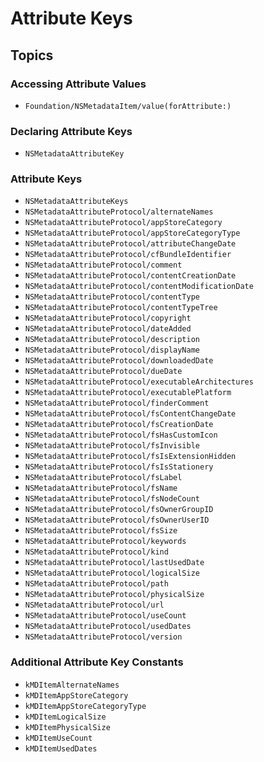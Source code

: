 # Attribute Keys

## Topics

### Accessing Attribute Values

- ``Foundation/NSMetadataItem/value(forAttribute:)``


### Declaring Attribute Keys

- ``NSMetadataAttributeKey``


### Attribute Keys

- ``NSMetadataAttributeKeys``
- ``NSMetadataAttributeProtocol/alternateNames``
- ``NSMetadataAttributeProtocol/appStoreCategory``
- ``NSMetadataAttributeProtocol/appStoreCategoryType``
- ``NSMetadataAttributeProtocol/attributeChangeDate``
- ``NSMetadataAttributeProtocol/cfBundleIdentifier``
- ``NSMetadataAttributeProtocol/comment``
- ``NSMetadataAttributeProtocol/contentCreationDate``
- ``NSMetadataAttributeProtocol/contentModificationDate``
- ``NSMetadataAttributeProtocol/contentType``
- ``NSMetadataAttributeProtocol/contentTypeTree``
- ``NSMetadataAttributeProtocol/copyright``
- ``NSMetadataAttributeProtocol/dateAdded``
- ``NSMetadataAttributeProtocol/description``
- ``NSMetadataAttributeProtocol/displayName``
- ``NSMetadataAttributeProtocol/downloadedDate``
- ``NSMetadataAttributeProtocol/dueDate``
- ``NSMetadataAttributeProtocol/executableArchitectures``
- ``NSMetadataAttributeProtocol/executablePlatform``
- ``NSMetadataAttributeProtocol/finderComment``
- ``NSMetadataAttributeProtocol/fsContentChangeDate``
- ``NSMetadataAttributeProtocol/fsCreationDate``
- ``NSMetadataAttributeProtocol/fsHasCustomIcon``
- ``NSMetadataAttributeProtocol/fsInvisible``
- ``NSMetadataAttributeProtocol/fsIsExtensionHidden``
- ``NSMetadataAttributeProtocol/fsIsStationery``
- ``NSMetadataAttributeProtocol/fsLabel``
- ``NSMetadataAttributeProtocol/fsName``
- ``NSMetadataAttributeProtocol/fsNodeCount``
- ``NSMetadataAttributeProtocol/fsOwnerGroupID``
- ``NSMetadataAttributeProtocol/fsOwnerUserID``
- ``NSMetadataAttributeProtocol/fsSize``
- ``NSMetadataAttributeProtocol/keywords``
- ``NSMetadataAttributeProtocol/kind``
- ``NSMetadataAttributeProtocol/lastUsedDate``
- ``NSMetadataAttributeProtocol/logicalSize``
- ``NSMetadataAttributeProtocol/path``
- ``NSMetadataAttributeProtocol/physicalSize``
- ``NSMetadataAttributeProtocol/url``
- ``NSMetadataAttributeProtocol/useCount``
- ``NSMetadataAttributeProtocol/usedDates``
- ``NSMetadataAttributeProtocol/version``


### Additional Attribute Key Constants

- ``kMDItemAlternateNames``
- ``kMDItemAppStoreCategory``
- ``kMDItemAppStoreCategoryType``
- ``kMDItemLogicalSize``
- ``kMDItemPhysicalSize``
- ``kMDItemUseCount``
- ``kMDItemUsedDates``
